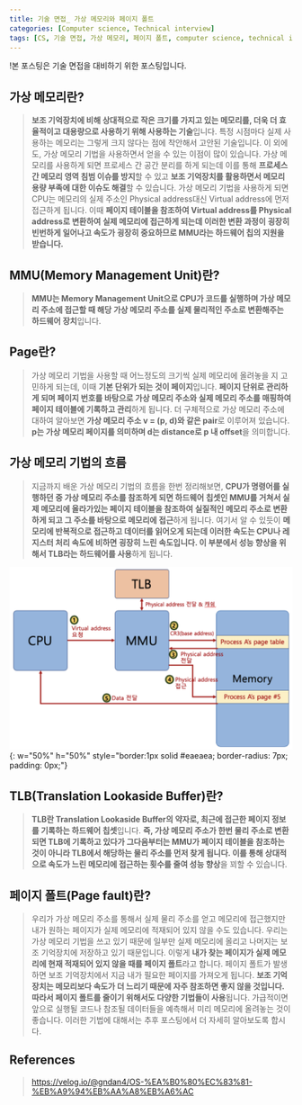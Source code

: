 ```yaml
---
title: 기술 면접_ 가상 메모리와 페이지 폴트
categories: [Computer science, Technical interview]
tags: [CS, 기술 면접, 가상 메모리, 페이지 폴트, computer science, technical interview, virtual memory, page fault]
---
```


!본 포스팅은 기술 면접을 대비하기 위한 포스팅입니다.

## 가상 메모리란?
> **보조 기억장치에 비해 상대적으로 작은 크기를 가지고 있는 메모리를, 더욱 더 효율적이고 대용량으로 사용하기 위해 사용하는 기술**입니다.
특정 시점마다 실제 사용하는 메모리는 그렇게 크지 않다는 점에 착안해서 고안된 기술입니다.
이 외에도, 가상 메모리 기법을 사용하면서 얻을 수 있는 이점이 많이 있습니다.
가상 메모리를 사용하게 되면 프로세스 간 공간 분리를 하게 되는데 이를 통해 **프로세스 간 메모리 영역 침범 이슈를 방지**할 수 있고 **보조 기억장치를 활용하면서 메모리 용량 부족에 대한 이슈도 해결**할 수 있습니다. 가상 메모리 기법을 사용하게 되면 CPU는 메모리의 실제 주소인 Physical address대신 Virtual address에 먼저 접근하게 됩니다. 이때 **페이지 테이블을 참조하여 Virtual address를 Physical address로 변환하여 실제 메모리에 접근하게 되는데 이러한 변환 과정이 굉장히 빈번하게 일어나고 속도가 굉장히 중요하므로 MMU라는 하드웨어 칩의 지원을 받습니다.**

## MMU(Memory Management Unit)란?
> **MMU는 Memory Management Unit으로 CPU가 코드를 실행하며 가상 메모리 주소에 접근할 때 해당 가상 메모리 주소를 실제 물리적인 주소로 변환해주는 하드웨어 장치**입니다.

## Page란?
> 가상 메모리 기법을 사용할 때 어느정도의 크기씩 실제 메모리에 올려놓을 지 고민하게 되는데, 이때 **기본 단위가 되는 것이 페이지**입니다. **페이지 단위로 관리하게 되며 페이지 번호를 바탕으로 가상 메모리 주소와 실제 메모리 주소를 매핑하여 페이지 테이블에 기록하고 관리**하게 됩니다.
더 구체적으로 가상 메모리 주소에 대하여 알아보면 **가상 메모리 주소 v = (p, d)와 같은 pair**로 이루어져 있습니다.
**p는 가상 메모리 페이지를 의미하며 d는 distance로 p 내 offset**을 의미합니다.

## 가상 메모리 기법의 흐름
> 지금까지 배운 가상 메모리 기법의 흐름을 한번 정리해보면, **CPU가 명령어를 실행하던 중 가상 메모리 주소를 참조하게 되면 하드웨어 칩셋인 MMU를 거쳐서 실제 메모리에 올라가있는 페이지 테이블을 참조하여 실질적인 메모리 주소로 변환하게 되고 그 주소를 바탕으로 메모리에 접근**하게 됩니다. 여기서 알 수 있듯이 **메모리에 반복적으로 접근하고 데이터를 읽어오게 되는데 이러한 속도는 CPU나 레지스터 처리 속도에 비하면 굉장히 느린 속도입니다. 이 부분에서 성능 향상을 위해서 TLB라는 하드웨어를 사용**하게 됩니다.

![virtual-memory](/assets/img/technical_interview/virtual-memory.png){: w="50%" h="50%" style="border:1px solid #eaeaea; border-radius: 7px; padding: 0px;"}

## TLB(Translation Lookaside Buffer)란?
> **TLB란 Translation Lookaside Buffer의 약자로, 최근에 접근한 페이지 정보를 기록하는 하드웨어 칩셋**입니다. **즉, 가상 메모리 주소가 한번 물리 주소로 변환되면 TLB에 기록하고 있다가 그다음부터는 MMU가 페이지 테이블을 참조하는 것이 아니라 TLB에서 해당하는 물리 주소를 먼저 찾게 됩니다. 이를 통해 상대적으로 속도가 느린 메모리에 접근하는 횟수를 줄여 성능 향상**을 꾀할 수 있습니다.

## 페이지 폴트(Page fault)란?
> 우리가 가상 메모리 주소를 통해서 실제 물리 주소를 얻고 메모리에 접근했지만 내가 원하는 페이지가 실제 메모리에 적재되어 있지 않을 수도 있습니다. 우리는 가상 메모리 기법을 쓰고 있기 때문에 일부만 실제 메모리에 올리고 나머지는 보조 기억장치에 저장하고 있기 때문입니다. 이렇게 **내가 찾는 페이지가 실제 메모리에 현재 적재되어 있지 않을 때를 페이지 폴트**라고 합니다. 페이지 폴트가 발생하면 보조 기억장치에서 지금 내가 필요한 페이지를 가져오게 됩니다. **보조 기억장치는 메모리보다 속도가 더 느리기 때문에 자주 참조하면 좋지 않을 것입니다. 따라서 페이지 폴트를 줄이기 위해서도 다양한 기법들이 사용**됩니다. 가급적이면 앞으로 실행될 코드나 참조될 데이터들을 예측해서 미리 메모리에 올려놓는 것이 좋습니다. 이러한 기법에 대해서는 추후 포스팅에서 더 자세히 알아보도록 합시다.

## References
> https://velog.io/@gndan4/OS-%EA%B0%80%EC%83%81-%EB%A9%94%EB%AA%A8%EB%A6%AC